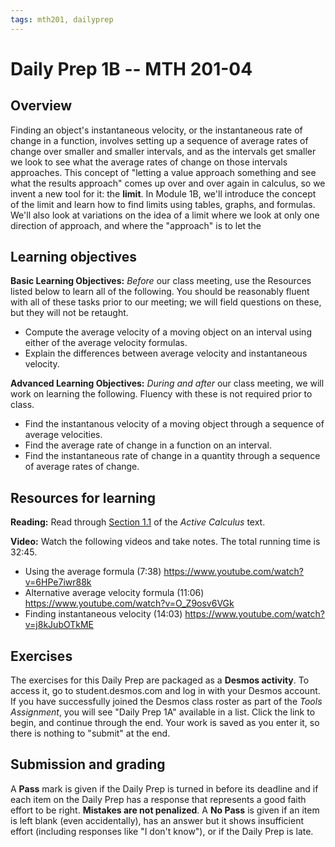 ```yaml
---
tags: mth201, dailyprep
---
```


# Daily Prep 1B -- MTH 201-04

## Overview 

Finding an object's instantaneous velocity, or the instantaneous rate of change in a function, involves setting up a sequence of average rates of change over smaller and smaller intervals, and as the intervals get smaller we look to see what the average rates of change on those intervals approaches. This concept of "letting a value approach something and see what the results approach" comes up over and over again in calculus, so we invent a new tool for it: the **limit**. In Module 1B, we'll introduce the concept of the limit and learn how to find limits using tables, graphs, and formulas. We'll also look at variations on the idea of a limit where we look at only one direction of approach, and where the "approach" is to let the 

## Learning objectives 

**Basic Learning Objectives:** *Before* our class meeting, use the Resources listed below to learn all of the following. You should be reasonably fluent with all of these tasks prior to our meeting; we will field questions on these, but they will not be retaught. 

+ Compute the average velocity of a moving object on an interval using either of the average velocity formulas.
+ Explain the differences between average velocity and instantaneous velocity. 


**Advanced Learning Objectives:** *During and after* our class meeting, we will work on learning the following. Fluency with these is not required prior to class. 

+ Find the instantanous velocity of a moving object through a sequence of average velocities.
+ Find the average rate of change in a function on an interval. 
+ Find the instantaneous rate of change in a quantity through a sequence of average rates of change. 

## Resources for learning

**Reading:** Read through [Section 1.1](https://activecalculus.org/single/sec-1-1-vel.html) of the _Active Calculus_ text. 

**Video:** Watch the following videos and take notes. The total running time is 32:45. 

- Using the average formula (7:38) https://www.youtube.com/watch?v=6HPe7iwr88k 
- Alternative average velocity formula (11:06) https://www.youtube.com/watch?v=O_Z9osv6VGk 
- Finding instantaneous velocity (14:03) https://www.youtube.com/watch?v=j8kJubOTkME 

## Exercises 

The exercises for this Daily Prep are packaged as a **Desmos activity**. To access it, go to student.desmos.com and log in with your Desmos account. If you have successfully joined the Desmos class roster as part of the *Tools Assignment*, you will see "Daily Prep 1A" available in a list. Click the link to begin, and continue through the end. Your work is saved as you enter it, so there is nothing to "submit" at the end. 


## Submission and grading 
<!-- 
To submit your work, go to this Google Form and put in all the information that's requested, then submit the form:


You will receive a receipt via email to confirm your submission. (Look in your spam folder if you do not see the receipt.)  -->

A **Pass** mark is given if the Daily Prep is turned in before its deadline and if each item on the Daily Prep has a response that represents a good faith effort to be right. **Mistakes are not penalized**. A **No Pass** is given if an item is left blank (even accidentally), has an answer but it shows insufficient effort (including responses like "I don't know"), or if the Daily Prep is late.
<!--stackedit_data:
eyJoaXN0b3J5IjpbLTQzMDIyMDAwN119
-->